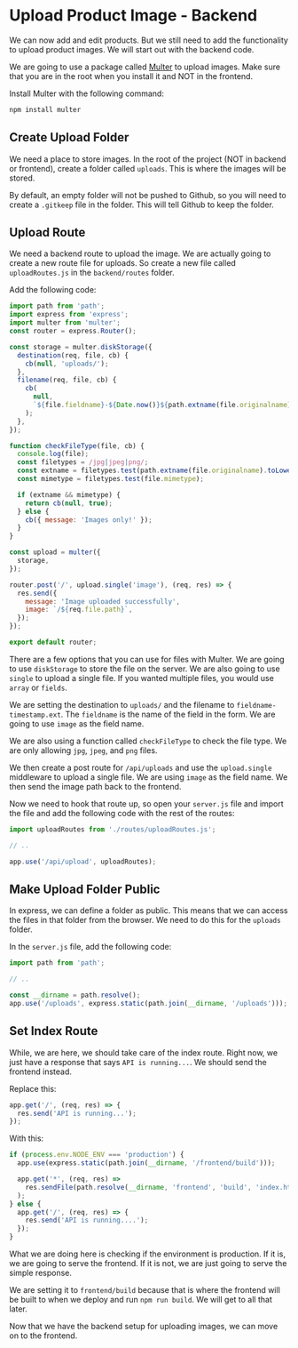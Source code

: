 # Upload Product Image - Backend

We can now add and edit products. But we still need to add the functionality to upload product images. We will start out with the backend code.

We are going to use a package called [Multer](https://github.com/expressjs/multer) to upload images. Make sure that you are in the root when you install it and NOT in the frontend.

Install Multer with the following command:

```bash
npm install multer
```

## Create Upload Folder

We need a place to store images. In the root of the project (NOT in backend or frontend), create a folder called `uploads`. This is where the images will be stored.

By default, an empty folder will not be pushed to Github, so you will need to create a `.gitkeep` file in the folder. This will tell Github to keep the folder.

## Upload Route

We need a backend route to upload the image. We are actually going to create a new route file for uploads. So create a new file called `uploadRoutes.js` in the `backend/routes` folder.

Add the following code:

```js
import path from 'path';
import express from 'express';
import multer from 'multer';
const router = express.Router();

const storage = multer.diskStorage({
  destination(req, file, cb) {
    cb(null, 'uploads/');
  },
  filename(req, file, cb) {
    cb(
      null,
      `${file.fieldname}-${Date.now()}${path.extname(file.originalname)}`
    );
  },
});

function checkFileType(file, cb) {
  console.log(file);
  const filetypes = /jpg|jpeg|png/;
  const extname = filetypes.test(path.extname(file.originalname).toLowerCase());
  const mimetype = filetypes.test(file.mimetype);

  if (extname && mimetype) {
    return cb(null, true);
  } else {
    cb({ message: 'Images only!' });
  }
}

const upload = multer({
  storage,
});

router.post('/', upload.single('image'), (req, res) => {
  res.send({
    message: 'Image uploaded successfully',
    image: `/${req.file.path}`,
  });
});

export default router;
```

There are a few options that you can use for files with Multer. We are going to use `diskStorage` to store the file on the server. We are also going to use `single` to upload a single file. If you wanted multiple files, you would use `array` or `fields`.

We are setting the destination to `uploads/` and the filename to `fieldname-timestamp.ext`. The `fieldname` is the name of the field in the form. We are going to use `image` as the field name.

We are also using a function called `checkFileType` to check the file type. We are only allowing `jpg`, `jpeg`, and `png` files.

We then create a post route for `/api/uploads` and use the `upload.single` middleware to upload a single file. We are using `image` as the field name. We then send the image path back to the frontend.

Now we need to hook that route up, so open your `server.js` file and import the file and add the following code with the rest of the routes:

```js
import uploadRoutes from './routes/uploadRoutes.js';

// ..

app.use('/api/upload', uploadRoutes);
```

## Make Upload Folder Public

In express, we can define a folder as public. This means that we can access the files in that folder from the browser. We need to do this for the `uploads` folder.

In the `server.js` file, add the following code:

```js
import path from 'path';

// ..

const __dirname = path.resolve();
app.use('/uploads', express.static(path.join(__dirname, '/uploads')));
```

## Set Index Route

While, we are here, we should take care of the index route. Right now, we just have a response that says `API is running...`. We should send the frontend instead.

Replace this:

```js
app.get('/', (req, res) => {
  res.send('API is running...');
});
```

With this:

```js
if (process.env.NODE_ENV === 'production') {
  app.use(express.static(path.join(__dirname, '/frontend/build')));

  app.get('*', (req, res) =>
    res.sendFile(path.resolve(__dirname, 'frontend', 'build', 'index.html'))
  );
} else {
  app.get('/', (req, res) => {
    res.send('API is running....');
  });
}
```

What we are doing here is checking if the environment is production. If it is, we are going to serve the frontend. If it is not, we are just going to serve the simple response.

We are setting it to `frontend/build` because that is where the frontend will be built to when we deploy and run `npm run build`. We will get to all that later.

Now that we have the backend setup for uploading images, we can move on to the frontend.
